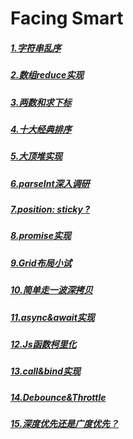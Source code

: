 # Facing Smart

##### [1.字符串乱序](./js/shuffle.js)
##### [2.数组reduce实现](./js/reduce.js)
##### [3.两数和求下标](./js/twoSum.js)
##### [4.十大经典排序](./js/sort.js)
##### [5.大顶堆实现](./js/maxHeap.js)
##### [6.parseInt深入调研](./js/parseInt.js)
##### [7.position: sticky ?](./html/position_sticky.html)
##### [8.promise实现](./js/promiseReal.js)
##### [9.Grid布局小试](./js/grid.js)
##### [10.简单走一波深拷贝](./js/deepClone.js)
##### [11.async&await实现](./js/async&await.js)
##### [12.Js函数柯里化](./js/curry.js)
##### [13.call&bind实现](./js/call&bind.js)
##### [14.Debounce&Throttle](./js/debounce&throttle.js)
##### [15.深度优先还是广度优先？](./js/DFS&BFS.js)
